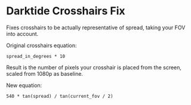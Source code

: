 # Darktide Crosshairs Fix

Fixes crosshairs to be actually representative of spread, taking your FOV into account.

Original crosshairs equation:

    spread_in_degrees * 10

Result is the number of pixels your crosshair is placed from the screen, scaled from 1080p as baseline.

New equation:

    540 * tan(spread) / tan(current_fov / 2)